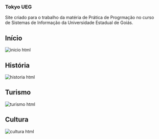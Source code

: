 ### Tokyo UEG

Site criado para o trabalho da matéria de Prática de Progrmação no curso de Sistemas de Informação da Universidade Estadual de Goiás.

## Início
![inicio html](https://github.com/user-attachments/assets/b937a978-069d-45f1-89f3-3fa79c93b3bb)

## História
![historia html](https://github.com/user-attachments/assets/2b25e4a9-5495-4d69-9cb1-19d0a91305e5)

## Turismo
![turismo html](https://github.com/user-attachments/assets/af53a9d9-f75f-42bc-8c43-7e4f26abf806)

## Cultura
![cultura html](https://github.com/user-attachments/assets/1f13d5dd-b9c0-4beb-ae8e-399c6e5a354e)
